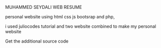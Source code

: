 MUHAMMED SEYDALI WEB RESUME

personal website using html css js bootsrap and php,

i used juliocodes tutorial and two website combined to make my personal website

Get the additional source code
